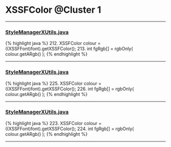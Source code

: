 # XSSFColor @Cluster 1

***

### [StyleManagerXUtils.java](https://searchcode.com/codesearch/view/122565145/)
{% highlight java %}
212. XSSFColor colour = ((XSSFFont)font).getXSSFColor();
213. int fgRgb[] = rgbOnly( colour.getARgb() );
{% endhighlight %}

***

### [StyleManagerXUtils.java](https://searchcode.com/codesearch/view/64530833/)
{% highlight java %}
225. XSSFColor colour = ((XSSFFont)font).getXSSFColor();
226. int fgRgb[] = rgbOnly( colour.getARgb() );
{% endhighlight %}

***

### [StyleManagerXUtils.java](https://searchcode.com/codesearch/view/126772698/)
{% highlight java %}
223. XSSFColor colour = ((XSSFFont)font).getXSSFColor();
224. int fgRgb[] = rgbOnly( colour.getARgb() );
{% endhighlight %}

***

